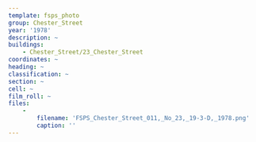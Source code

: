 ```yaml
---
template: fsps_photo
group: Chester_Street
year: '1978'
description: ~
buildings:
    - Chester_Street/23_Chester_Street
coordinates: ~
heading: ~
classification: ~
section: ~
cell: ~
film_roll: ~
files:
    -
        filename: 'FSPS_Chester_Street_011,_No_23,_19-3-D,_1978.png'
        caption: ''
---
```

